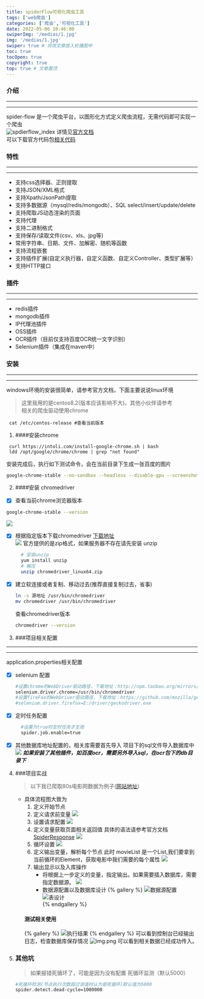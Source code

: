 ```yaml
---
title: spiderFlow可视化爬虫工具
tags: ['web爬虫']
categories: ['爬虫','可视化工具']
date: 2022-05-06 10:46:00
swiperImg: '/medias/1.jpg'
img: '/medias/1.jpg'
swiper: true # 将改文章放入轮播图中
toc: true
tocOpen: true 
copyright: true
top: true # 文章置顶
---
```


### **介绍**
---
---
spider-flow 是一个爬虫平台，以图形化方式定义爬虫流程，无需代码即可实现一个爬虫  
![spdierflow_index](http://b6123.top:9000/blog/spdierflow_index.png)
详情见[官方文档](https://www.spiderflow.org/changelog.html)  
可以下载官方代码包[相关代码](https://github.com/ssssssss-team/spider-flow)
### **特性**
---
--- 
+ 支持css选择器、正则提取
+ 支持JSON/XML格式
+ 支持Xpath/JsonPath提取
+ 支持多数据源（mysql/redis/mongodb）、SQL select/insert/update/delete
+ 支持爬取JS动态渲染的页面
+ 支持代理
+ 支持二进制格式
+ 支持保存/读取文件(csv、xls、jpg等)
+ 常用字符串、日期、文件、加解密、随机等函数
+ 支持流程嵌套
+ 支持插件扩展(自定义执行器，自定义函数、自定义Controller、类型扩展等）
+ 支持HTTP接口

### **插件**
---
--- 
+ redis插件
+ mongodb插件
+ IP代理池插件
+ OSS插件
+ OCR插件（目前仅支持百度OCR统一文字识别）
+ Selenium插件（集成在maven中）

### **安装**
---
---
windows环境的安装很简单，请参考官方文档，下面主要说说linux环境
> 这里我用的是centos8.2(版本应该影响不大)。其他小伙伴请参考  
> 相关的爬虫驱动使用chrome
```
 cat /etc/centos-release #查看当前版本
```

1. ####安装chrome
```
 curl https://intoli.com/install-google-chrome.sh | bash
 ldd /opt/google/chrome/chrome | grep "not found"
```
安装完成后，执行如下测试命令，会在当前目录下生成一张百度的图片
```bash
google-chrome-stable --no-sandbox --headless --disable-gpu --screenshot https://www.baidu.com/
```

2. ####安装 chromedriver
- [x] 查看当前chrome浏览器版本 
 ```bash
 google-chrome-stable --version
 ```
![](http://b6123.top:9000/blog/spriderflow_chrome_version.png)
- [x] 根据指定版本下载chromedriver
  [下载地址](https://registry.npmmirror.com/binary.html?path=chromedriver/)  
  ![](http://b6123.top:9000/blog/chromedrive.png)
  官方提供的是zip格式，如果服务器不存在请先安装 unzip
   ```bash
     # 安装unzip
     yum install unzip
     # 解压
     unzip chromedriver_linux64.zip
   ```
- [x] 建立软连接或者复制、移动过去(推荐直接复制过去，省事)
     ```bash
     ln -s 源地址 /usr/bin/chromedriver
     mv chromedriver /usr/bin/chromedriver
     ```
  查看chromedriver版本
     ```bash
    chromedriver --version
     ```

3. ###项目相关配置
---
---
application.properties相关配置
- [x] selenium 配置
     ```bash
    #设置chrome的WebDriver驱动路径，下载地址：http://npm.taobao.org/mirrors/chromedriver/，注意版本问题
    selenium.driver.chrome=/usr/bin/chromedriver
    #设置fireFox的WebDriver驱动路径，下载地址：https://github.com/mozilla/geckodriver/releases
    #selenium.driver.firefox=E:/driver/geckodriver.exe
     ```

- [x] 定时任务配置
  ```bash
    #设置为true时定时任务才生效
    spider.job.enable=true
  ```

- [x] 其他数据库地址配置的，相关库需要首先导入
  项目下的sql文件导入数据库中
  ![](http://b6123.top:9000/blog/spriderflow_db.png)
  ___如果安装了其他插件，如百度ocr，需要另外导入sql，在ocr包下的db目录下___
  
4. ###项目实战
    > 以下我已爬取80s电影网数据为例子([网站地址](https://www.80dytta.com/movie/0-0-0-0-0-1))
   - 具体流程图大致为  
     1. 定义开始节点
     2. 定义请求前变量
        ![](http://b6123.top:9000/blog/OWRCWS%5DNPYGN%25GINKZV%5D096.png)
     3. 设置请求配置
        ![](http://b6123.top:9000/blog/3%7DDX_KLFO%24WQ%40GNM928%5BL9D.png)
     4. 定义变量获取页面相关返回值
        具体的语法请参考官方文档 [SpiderResponse](https://www.spiderflow.org/classes/spiderresponse.html#element)
        ![](http://b6123.top:9000/blog/684%5B%5B4DZ%5BQYWHFFNLH%28M52G.png)
     5. 循环设置
        ![](http://b6123.top:9000/blog/%25IFL%605%40312%40E2THYP%28X~__K.png)
     6. 定义输出变量，解析每个节点
        此时 movieList 是一个List<Element>,我们要拿到当前循环的Element，获取电影中我们需要的每个属性
        ![](http://b6123.top:9000/blog/%24J~Y1WZW1%5DMAO%246CS%60AU0_2.png)
     7. 输出显示以及入库操作  
        - 将根据上一步定义的变量，指定输出。如果需要插入数据库，需要指定数据源。
        ![](http://b6123.top:9000/blog/ICLR2H2EU07C%24OBZ%5D2C7U%25W.png)
        - 数据源配置以及数据库设计
          {% gallery %}
          ![数据源配置](http://b6123.top:9000/blog/EI6%5DFX%28EE%60EULZT%24%40%7B_~WN5.png)
          ![表设计](http://b6123.top:9000/blog/D%7B%4032VN2L~U9MZ8MSHDE56E.png)  
          {% endgallery %} 
     #### 测试相关使用
     {% gallery %}
        ![执行结果](http://b6123.top:9000/blog/IKQ0%5B1QM%28%7BK%24LY%7B%60%7BN_BHZR.png)
     {% endgallery %}
     可以看到控制台已经输出日志，检查数据库保存情况
     ![img.png](http://b6123.top:9000/blog/_drafts/img.png)
     可以看到相关数据已经成功传入。
5. ### 其他坑
   > 如果报错死循环了，可能是因为没有配置 死循环监测（默认5000）
     ```bash
     #死循环检测(节点执行次数超过该值时认为是死循环)默认值为5000
     spider.detect.dead-cycle=1000000
     ```
